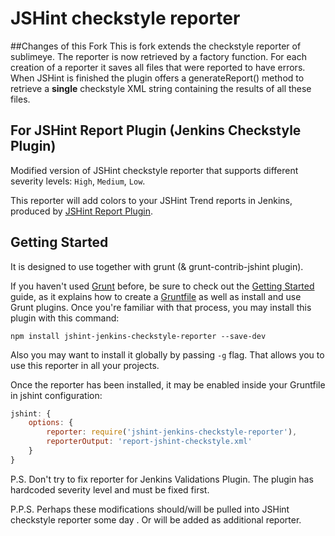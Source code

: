JSHint checkstyle reporter
==================================

##Changes of this Fork
This is fork extends the checkstyle reporter of sublimeye. The reporter is now retrieved by a factory function. For each creation of a reporter it saves all files that were reported to have errors. When JSHint is finished the plugin offers a generateReport() method to retrieve a **single** checkstyle XML string containing the results of all these files.

## For JSHint Report Plugin (Jenkins Checkstyle Plugin)

Modified version of JSHint checkstyle reporter that supports different severity levels:
`High`, `Medium`, `Low`.

This reporter will add colors to your JSHint Trend reports in Jenkins,
produced by [JSHint Report Plugin](https://wiki.jenkins-ci.org/display/JENKINS/Checkstyle+Plugin).

## Getting Started
It is designed to use together with grunt (& grunt-contrib-jshint plugin).

If you haven't used [Grunt](http://gruntjs.com/) before, be sure to check out the [Getting Started](http://gruntjs.com/getting-started) guide, as it explains how to create a [Gruntfile](http://gruntjs.com/sample-gruntfile) as well as install and use Grunt plugins. Once you're familiar with that process, you may install this plugin with this command:

```shell
npm install jshint-jenkins-checkstyle-reporter --save-dev
```

Also you may want to install it globally by passing `-g` flag. That allows you to use this
reporter in all your projects.

Once the reporter has been installed, it may be enabled inside your Gruntfile in jshint
configuration:

```js
jshint: {
	options: {
		reporter: require('jshint-jenkins-checkstyle-reporter'),
		reporterOutput: 'report-jshint-checkstyle.xml'
	}
}
```

P.S. Don't try to fix reporter for Jenkins Validations Plugin. The plugin has hardcoded severity
level and must be fixed first.

P.P.S. Perhaps these modifications should/will be pulled into JSHint checkstyle reporter some day
. Or will be added as additional reporter.
